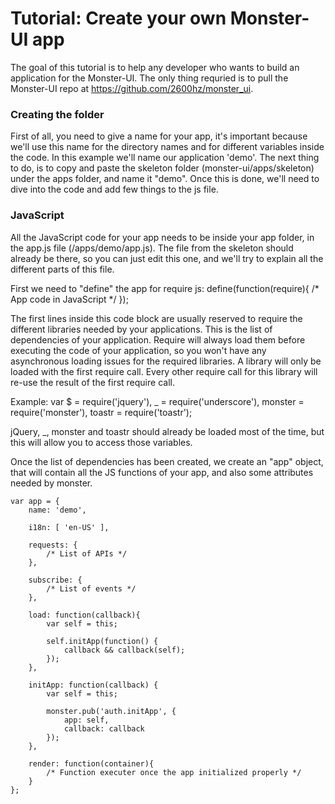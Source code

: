 # Tutorial: Create your own Monster-UI app
The goal of this tutorial is to help any developer who wants to build an application for the Monster-UI.
The only thing requried is to pull the Monster-UI repo at https://github.com/2600hz/monster_ui.

### Creating the folder
First of all, you need to give a name for your app, it's important because we'll use this name for the directory names and for different variables inside the code.
In this example we'll name our application 'demo'. The next thing to do, is to copy and paste the skeleton folder (monster-ui/apps/skeleton) under the apps folder, and name it "demo". Once this is done, we'll need to dive into the code and add few things to the js file.

### JavaScript
All the JavaScript code for your app needs to be inside your app folder, in the app.js file (/apps/demo/app.js). The file from the skeleton should already be there, so you can just edit this one, and we'll try to explain all the different parts of this file.

First we need to "define" the app for require js:
	define(function(require){
		/* App code in JavaScript */
	});

The first lines inside this code block are usually reserved to require the different libraries needed by your applications. This is the list of dependencies of your application. Require will always load them before executing the code of your application, so you won't have any asynchronous loading issues for the required libraries. A library will only be loaded with the first require call. Every other require call for this library will re-use the result of the first require call.

Example:
	var $ = require('jquery'),
        _ = require('underscore'),
        monster = require('monster'),
        toastr = require('toastr');

jQuery, _, monster and toastr should already be loaded most of the time, but this will allow you to access those variables.

Once the list of dependencies has been created, we create an "app" object, that will contain all the JS functions of your app, and also some attributes needed by monster.

	var app = {
        name: 'demo',

        i18n: [ 'en-US' ],

        requests: {
			/* List of APIs */
        },

        subscribe: {
			/* List of events */
        },

        load: function(callback){
            var self = this;

            self.initApp(function() {
                callback && callback(self);
            });
        },

        initApp: function(callback) {
            var self = this;

            monster.pub('auth.initApp', {
                app: self,
                callback: callback
            });
        },

        render: function(container){
			/* Function executer once the app initialized properly */
        }
	};
